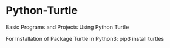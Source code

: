 # Python-Turtle
Basic Programs and Projects Using Python Turtle

For Installation of Package Turtle in Python3:
  pip3 install turtles
